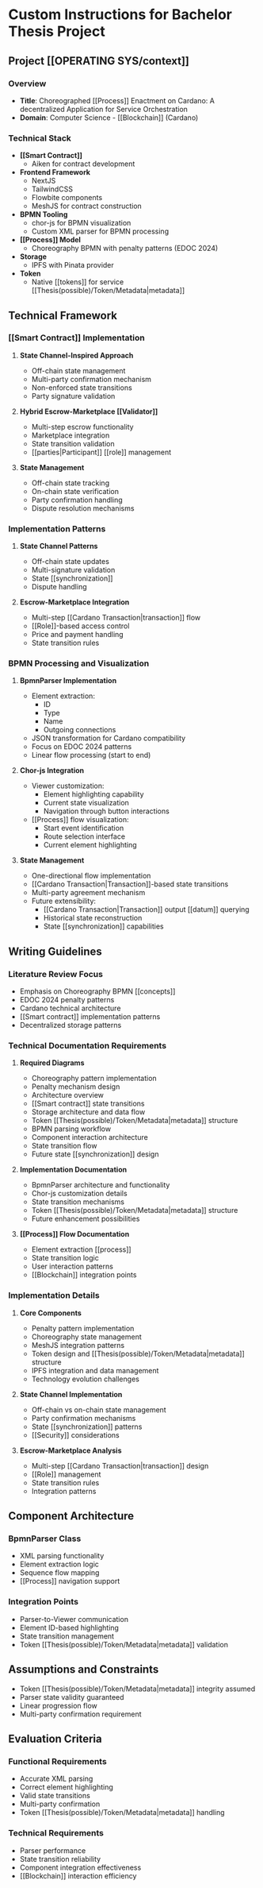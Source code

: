 # Custom Instructions for Bachelor Thesis Project

## Project [[OPERATING SYS/context]]

### Overview
- **Title**: Choreographed [[Process]] Enactment on Cardano: A decentralized Application for Service Orchestration
- **Domain**: Computer Science - [[Blockchain]] (Cardano)

### Technical Stack
- **[[Smart Contract]]**
  - Aiken for contract development
- **Frontend Framework**
  - NextJS
  - TailwindCSS
  - Flowbite components
  - MeshJS for contract construction
- **BPMN Tooling**
  - chor-js for BPMN visualization
  - Custom XML parser for BPMN processing
- **[[Process]] Model**
  - Choreography BPMN with penalty patterns (EDOC 2024)
- **Storage**
  - IPFS with Pinata provider
- **Token**
  - Native [[tokens]] for service [[Thesis(possible)/Token/Metadata|metadata]]

## Technical Framework

### [[Smart Contract]] Implementation
1. **State Channel-Inspired Approach**
   - Off-chain state management
   - Multi-party confirmation mechanism
   - Non-enforced state transitions
   - Party signature validation

2. **Hybrid Escrow-Marketplace [[Validator]]**
   - Multi-step escrow functionality
   - Marketplace integration
   - State transition validation
   - [[parties|Participant]] [[role]] management

3. **State Management**
   - Off-chain state tracking
   - On-chain state verification
   - Party confirmation handling
   - Dispute resolution mechanisms

### Implementation Patterns
1. **State Channel Patterns**
   - Off-chain state updates
   - Multi-signature validation
   - State [[synchronization]]
   - Dispute handling

2. **Escrow-Marketplace Integration**
   - Multi-step [[Cardano Transaction|transaction]] flow
   - [[Role]]-based access control
   - Price and payment handling
   - State transition rules

### BPMN Processing and Visualization
1. **BpmnParser Implementation**
   - Element extraction:
     - ID
     - Type
     - Name
     - Outgoing connections
   - JSON transformation for Cardano compatibility
   - Focus on EDOC 2024 patterns
   - Linear flow processing (start to end)

2. **Chor-js Integration**
   - Viewer customization:
     - Element highlighting capability
     - Current state visualization
     - Navigation through button interactions
   - [[Process]] flow visualization:
     - Start event identification
     - Route selection interface
     - Current element highlighting

3. **State Management**
   - One-directional flow implementation
   - [[Cardano Transaction|Transaction]]-based state transitions
   - Multi-party agreement mechanism
   - Future extensibility:
     - [[Cardano Transaction|Transaction]] output [[datum]] querying
     - Historical state reconstruction
     - State [[synchronization]] capabilities

## Writing Guidelines

### Literature Review Focus
- Emphasis on Choreography BPMN [[concepts]]
- EDOC 2024 penalty patterns
- Cardano technical architecture
- [[Smart contract]] implementation patterns
- Decentralized storage patterns

### Technical Documentation Requirements
1. **Required Diagrams**
   - Choreography pattern implementation
   - Penalty mechanism design
   - Architecture overview
   - [[Smart contract]] state transitions
   - Storage architecture and data flow
   - Token [[Thesis(possible)/Token/Metadata|metadata]] structure
   - BPMN parsing workflow
   - Component interaction architecture
   - State transition flow
   - Future state [[synchronization]] design

2. **Implementation Documentation**
   - BpmnParser architecture and functionality
   - Chor-js customization details
   - State transition mechanisms
   - Token [[Thesis(possible)/Token/Metadata|metadata]] structure
   - Future enhancement possibilities

3. **[[Process]] Flow Documentation**
   - Element extraction [[process]]
   - State transition logic
   - User interaction patterns
   - [[Blockchain]] integration points

### Implementation Details
1. **Core Components**
   - Penalty pattern implementation
   - Choreography state management
   - MeshJS integration patterns
   - Token design and [[Thesis(possible)/Token/Metadata|metadata]] structure
   - IPFS integration and data management
   - Technology evolution challenges

2. **State Channel Implementation**
   - Off-chain vs on-chain state management
   - Party confirmation mechanisms
   - State [[synchronization]] patterns
   - [[Security]] considerations

3. **Escrow-Marketplace Analysis**
   - Multi-step [[Cardano Transaction|transaction]] design
   - [[Role]] management
   - State transition rules
   - Integration patterns

## Component Architecture

### BpmnParser Class
- XML parsing functionality
- Element extraction logic
- Sequence flow mapping
- [[Process]] navigation support

### Integration Points
- Parser-to-Viewer communication
- Element ID-based highlighting
- State transition management
- Token [[Thesis(possible)/Token/Metadata|metadata]] validation

## Assumptions and Constraints
- Token [[Thesis(possible)/Token/Metadata|metadata]] integrity assumed
- Parser state validity guaranteed
- Linear progression flow
- Multi-party confirmation requirement

## Evaluation Criteria

### Functional Requirements
- Accurate XML parsing
- Correct element highlighting
- Valid state transitions
- Multi-party confirmation
- Token [[Thesis(possible)/Token/Metadata|metadata]] handling

### Technical Requirements
- Parser performance
- State transition reliability
- Component integration effectiveness
- [[Blockchain]] interaction efficiency